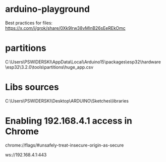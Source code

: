 # arduino-playground


Best practices for files:
https://x.com/i/grok/share/0Xk9lrw38vMlnB26sEeREkOmc


# partitions

C:\Users\PSWIDERSKI\AppData\Local\Arduino15\packages\esp32\hardware\esp32\3.2.0\tools\partitions\huge_app.csv

# Libs sources
C:\Users\PSWIDERSKI\Desktop\ARDUINO\Sketches\libraries


# Enabling 192.168.4.1 access in Chrome
chrome://flags/#unsafely-treat-insecure-origin-as-secure

ws://192.168.4.1:443
